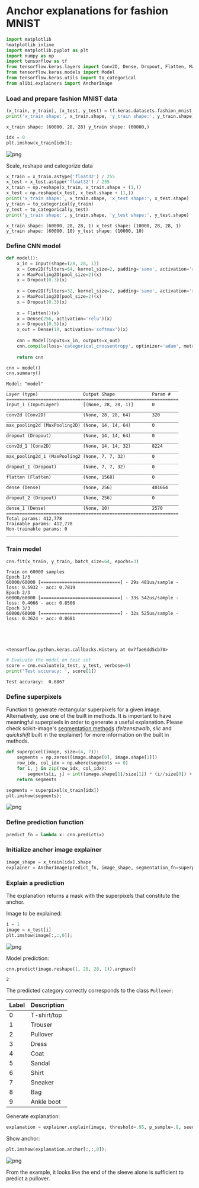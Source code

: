 # Anchor explanations for fashion MNIST

```python
import matplotlib
%matplotlib inline
import matplotlib.pyplot as plt
import numpy as np
import tensorflow as tf
from tensorflow.keras.layers import Conv2D, Dense, Dropout, Flatten, MaxPooling2D, Input
from tensorflow.keras.models import Model
from tensorflow.keras.utils import to_categorical
from alibi.explainers import AnchorImage
```

### Load and prepare fashion MNIST data

```python
(x_train, y_train), (x_test, y_test) = tf.keras.datasets.fashion_mnist.load_data()
print('x_train shape:', x_train.shape, 'y_train shape:', y_train.shape)
```

```
x_train shape: (60000, 28, 28) y_train shape: (60000,)
```

```python
idx = 0
plt.imshow(x_train[idx]);
```

![png](../../.gitbook/assets/anchor_image_fashion_mnist_4_0.png)

Scale, reshape and categorize data

```python
x_train = x_train.astype('float32') / 255
x_test = x_test.astype('float32') / 255
x_train = np.reshape(x_train, x_train.shape + (1,))
x_test = np.reshape(x_test, x_test.shape + (1,))
print('x_train shape:', x_train.shape, 'x_test shape:', x_test.shape)
y_train = to_categorical(y_train)
y_test = to_categorical(y_test)
print('y_train shape:', y_train.shape, 'y_test shape:', y_test.shape)
```

```
x_train shape: (60000, 28, 28, 1) x_test shape: (10000, 28, 28, 1)
y_train shape: (60000, 10) y_test shape: (10000, 10)
```

### Define CNN model

```python
def model():
    x_in = Input(shape=(28, 28, 1))
    x = Conv2D(filters=64, kernel_size=2, padding='same', activation='relu')(x_in)
    x = MaxPooling2D(pool_size=2)(x)
    x = Dropout(0.3)(x)
    
    x = Conv2D(filters=32, kernel_size=2, padding='same', activation='relu')(x)
    x = MaxPooling2D(pool_size=2)(x)
    x = Dropout(0.3)(x)
    
    x = Flatten()(x)
    x = Dense(256, activation='relu')(x)
    x = Dropout(0.5)(x)
    x_out = Dense(10, activation='softmax')(x)
    
    cnn = Model(inputs=x_in, outputs=x_out)
    cnn.compile(loss='categorical_crossentropy', optimizer='adam', metrics=['accuracy'])
    
    return cnn
```

```python
cnn = model()
cnn.summary()
```

```
Model: "model"
_________________________________________________________________
Layer (type)                 Output Shape              Param #   
=================================================================
input_1 (InputLayer)         [(None, 28, 28, 1)]       0         
_________________________________________________________________
conv2d (Conv2D)              (None, 28, 28, 64)        320       
_________________________________________________________________
max_pooling2d (MaxPooling2D) (None, 14, 14, 64)        0         
_________________________________________________________________
dropout (Dropout)            (None, 14, 14, 64)        0         
_________________________________________________________________
conv2d_1 (Conv2D)            (None, 14, 14, 32)        8224      
_________________________________________________________________
max_pooling2d_1 (MaxPooling2 (None, 7, 7, 32)          0         
_________________________________________________________________
dropout_1 (Dropout)          (None, 7, 7, 32)          0         
_________________________________________________________________
flatten (Flatten)            (None, 1568)              0         
_________________________________________________________________
dense (Dense)                (None, 256)               401664    
_________________________________________________________________
dropout_2 (Dropout)          (None, 256)               0         
_________________________________________________________________
dense_1 (Dense)              (None, 10)                2570      
=================================================================
Total params: 412,778
Trainable params: 412,778
Non-trainable params: 0
_________________________________________________________________
```

### Train model

```python
cnn.fit(x_train, y_train, batch_size=64, epochs=3)
```

```
Train on 60000 samples
Epoch 1/3
60000/60000 [==============================] - 29s 481us/sample - loss: 0.5932 - acc: 0.7819
Epoch 2/3
60000/60000 [==============================] - 33s 542us/sample - loss: 0.4066 - acc: 0.8506
Epoch 3/3
60000/60000 [==============================] - 32s 525us/sample - loss: 0.3624 - acc: 0.8681





<tensorflow.python.keras.callbacks.History at 0x7fae6dd5cb70>
```

```python
# Evaluate the model on test set
score = cnn.evaluate(x_test, y_test, verbose=0)
print('Test accuracy: ', score[1])
```

```
Test accuracy:  0.8867
```

### Define superpixels

Function to generate rectangular superpixels for a given image. Alternatively, use one of the built in methods. It is important to have meaningful superpixels in order to generate a useful explanation. Please check scikit-image's [segmentation methods](http://scikit-image.org/docs/dev/api/skimage.segmentation.html) (_felzenszwalb_, _slic_ and _quickshift_ built in the explainer) for more information on the built in methods.

```python
def superpixel(image, size=(4, 7)):
    segments = np.zeros([image.shape[0], image.shape[1]])
    row_idx, col_idx = np.where(segments == 0)
    for i, j in zip(row_idx, col_idx):
        segments[i, j] = int((image.shape[1]/size[1]) * (i//size[0]) + j//size[1])
    return segments
```

```python
segments = superpixel(x_train[idx])
plt.imshow(segments);
```

![png](../../.gitbook/assets/anchor_image_fashion_mnist_15_0.png)

### Define prediction function

```python
predict_fn = lambda x: cnn.predict(x)
```

### Initialize anchor image explainer

```python
image_shape = x_train[idx].shape
explainer = AnchorImage(predict_fn, image_shape, segmentation_fn=superpixel)
```

### Explain a prediction

The explanation returns a mask with the superpixels that constitute the anchor.

Image to be explained:

```python
i = 1
image = x_test[i]
plt.imshow(image[:,:,0]);
```

![png](../../.gitbook/assets/anchor_image_fashion_mnist_21_0.png)

Model prediction:

```python
cnn.predict(image.reshape(1, 28, 28, 1)).argmax()
```

```
2
```

The predicted category correctly corresponds to the class `Pullover`:

| Label | Description |
| ----- | ----------- |
| 0     | T-shirt/top |
| 1     | Trouser     |
| 2     | Pullover    |
| 3     | Dress       |
| 4     | Coat        |
| 5     | Sandal      |
| 6     | Shirt       |
| 7     | Sneaker     |
| 8     | Bag         |
| 9     | Ankle boot  |

Generate explanation:

```python
explanation = explainer.explain(image, threshold=.95, p_sample=.8, seed=0)
```

Show anchor:

```python
plt.imshow(explanation.anchor[:,:,0]);
```

![png](../../.gitbook/assets/anchor_image_fashion_mnist_28_0.png)

From the example, it looks like the end of the sleeve alone is sufficient to predict a pullover.
